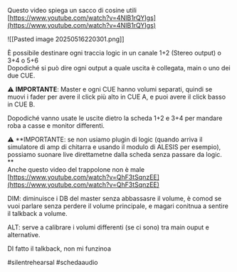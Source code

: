 Questo video spiega un sacco di cosine utili  
[https://www.youtube.com/watch?v=4NIB1rQYIgs](https://www.youtube.com/watch?v=4NIB1rQYIgs)

  
![[Pasted image 20250516220301.png]]
  
È possibile destinare ogni traccia logic in un canale 1+2 (Stereo output) o 3+4 o 5+6  
Dopodiché si può dire ogni output a quale uscita è collegata, main o uno dei due CUE.  
  
⚠️ **IMPORTANTE**: Master e ogni CUE hanno volumi separati, quindi se muovi i fader per avere il click più alto in CUE A, e puoi avere il click basso in CUE B.  
  
Dopodiché vanno usate le uscite dietro la scheda 1+2 e 3+4 per mandare roba a casse e monitor differenti.  
  
⚠️ **IMPORTANTE: se non usiamo plugin di logic (quando arriva il simulatore di amp di chitarra e usando il modulo di ALESIS per esempio), possiamo suonare live direttametne dalla scheda senza passare da logic.  
**  
Anche questo video del trappolone non è male  
[https://www.youtube.com/watch?v=QhF3tSqnzEE](https://www.youtube.com/watch?v=QhF3tSqnzEE)  
  
DIM: diminuisce i DB del master senza abbassasre il volume, è comod se vuoi parlare senza perdere il volume principale, e magari conitnua a sentire il talkback a volume.  
  
ALT: serve a calibrare i volumi differenti (se ci sono) tra main ouput e alternative.  
  
DI fatto il talkback, non mi funzinoa

#silentrehearsal #schedaaudio

